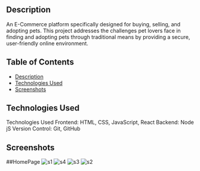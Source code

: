 ## Description

An E-Commerce platform specifically designed for buying, selling, and adopting pets. This project addresses the challenges pet lovers face in finding and adopting pets through traditional means by providing a secure, user-friendly online environment. 
## Table of Contents

- [Description](#description)
- [Technologies Used](#technologies-used)
- [Screenshots](#screenshots)




## Technologies Used

Technologies Used
Frontend: HTML, CSS, JavaScript, React
Backend: Node jS
Version Control: Git, GitHub

## Screenshots
##HomePage
![s1](https://github.com/Kumaripriyanshi/PetShop/assets/90835349/b6b73a7e-821e-4cac-aee6-217ba4077d1a)
![s4](https://github.com/Kumaripriyanshi/PetShop/assets/90835349/3ca8c407-4ecd-4872-b455-08a40091a979)
![s3](https://github.com/Kumaripriyanshi/PetShop/assets/90835349/938f2f8f-9469-4733-af47-cb26c24363b2)
![s2](https://github.com/Kumaripriyanshi/PetShop/assets/90835349/2c848b0a-d055-4162-9a2d-92ba502fbc05)

